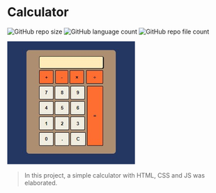 # Calculator

![GitHub repo size](https://img.shields.io/github/repo-size/steep2007/calculator?style=for-the-badge)
![GitHub language count](https://img.shields.io/github/languages/count/steep2007/calculator?style=for-the-badge)
![GitHub repo file count](https://img.shields.io/github/directory-file-count/steep2007/calculator?style=for-the-badge)


<img src="img/calculator.jpg" alt="image of calculator">

> In this project, a simple calculator with HTML, CSS and JS was elaborated.

